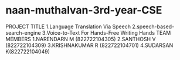 # naan-muthalvan-3rd-year-CSE
PROJECT TITLE 1.Language Translation Via Speech 
2.speech-based-search-engine
3.Voice-to-Text For Hands-Free Writing Hands 
TEAM MEMBERS 
1.NARENDARN M (822722104305) 
2.SANTHOSH V (822722104309)
3.KRISHNAKUMAR R (822722104701) 
4.SUDARSAN K(822722104049)
